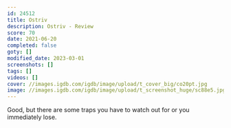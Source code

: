 ```yaml
---
id: 24512
title: Ostriv
description: Ostriv - Review
score: 70
date: 2021-06-20
completed: false
goty: []
modified_date: 2023-03-01
screenshots: []
tags: []
videos: []
cover: //images.igdb.com/igdb/image/upload/t_cover_big/co20pt.jpg
image: //images.igdb.com/igdb/image/upload/t_screenshot_huge/sc88e5.jpg
---
```

Good, but there are some traps you have to watch out for or you immediately lose.